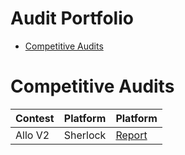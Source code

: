 # Audit Portfolio
- [Competitive Audits](doc:linking-to-pages#anchor)

# Competitive Audits
|    Contest    |   Platform    |   Platform    |
| ------------- | ------------- | ------------- |
|   Allo V2     |   Sherlock    |   [Report](https://github.com/sherlock-audit/2023-09-Gitcoin-judging/issues/237)    |
